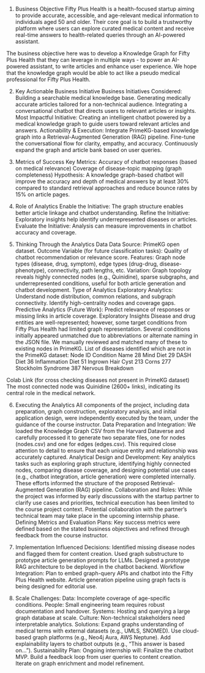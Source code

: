 1. Business Objective
Fifty Plus Health is a health-focused startup aiming to provide accurate, accessible, and age-relevant medical information to individuals aged 50 and older. Their core goal is to build a trustworthy platform where users can explore curated medical content and receive real-time answers to health-related queries through an AI-powered assistant. 

The business objective here was to develop a Knowledge Graph for Fifty Plus Health that they can leverage in multiple ways - to power an AI-powered assistant, to write articles and enhance user experience. We hope that the knowledge graph would be able to act like a pseudo medical professional for Fifty Plus Health.

2. Key Actionable Business Initiative
Business Initiatives Considered:
Building a searchable medical knowledge base.
Generating medically accurate articles tailored for a non-technical audience.
Integrating a conversational chatbot that directs users to relevant articles or insights.
Most Impactful Initiative:
Creating an intelligent chatbot powered by a medical knowledge graph to guide users toward relevant articles and answers.
Actionability & Execution:
Integrate PrimeKG-based knowledge graph into a Retrieval-Augmented Generation (RAG) pipeline.
Fine-tune the conversational flow for clarity, empathy, and accuracy.
Continuously expand the graph and article bank based on user queries.

4. Metrics of Success
Key Metrics:
Accuracy of chatbot responses (based on medical relevance)
Coverage of disease-topic mapping (graph completeness)
Hypothesis:
A knowledge graph-based chatbot will improve the accuracy and depth of medical answers by at least 30% compared to standard retrieval approaches and reduce bounce rates by 15% on article pages.

6. Role of Analytics
Enable the Initiative: The graph structure enables better article linkage and chatbot understanding.
Refine the Initiative: Exploratory insights help identify underrepresented diseases or articles.
Evaluate the Initiative: Analysis can measure improvements in chatbot accuracy and coverage.

7. Thinking Through the Analytics
Data
Data Source: PrimeKG open dataset.
Outcome Variable (for future classification tasks): Quality of chatbot recommendation or relevance score.
Features: Graph node types (disease, drug, symptom), edge types (drug-drug, disease-phenotype), connectivity, path lengths, etc.
Variation: Graph topology reveals highly connected nodes (e.g., Quinidine), sparse subgraphs, and underrepresented conditions, useful for both article generation and chatbot development.
Type of Analytics
Exploratory Analytics:
Understand node distribution, common relations, and subgraph connectivity.
Identify high-centrality nodes and coverage gaps.
Predictive Analytics (Future Work):
Predict relevance of responses or missing links in article coverage.
Exploratory Insights
Disease and drug entities are well-represented; however, some target conditions from Fifty Plus Health had limited graph representation. Several conditions initially appeared unmatched due to abbreviations or alternate naming in the JSON file. We manually reviewed and matched many of these to existing nodes in PrimeKG.
List of diseases identified which are not in the PrimeKG dataset:
Node ID
Condition Name
28
Mind Diet
29
DASH Diet
36
Inflammation Diet
51
Ingrown Hair Cyst
213
Corns
277
Stockholm Syndrome
387
Nervous Breakdown

Colab Link (for cross checking diseases not present in PrimeKG dataset)
The most connected node was Quinidine (2600+ links), indicating its central role in the medical network.

6. Executing the Analytics
All components of the project, including data preparation, graph construction, exploratory analysis, and initial application design, were independently executed by the team, under the guidance of the course instructor.
Data Preparation and Integration:
We loaded the Knowledge Graph CSV from the Harvard Dataverse and carefully processed it to generate two separate files, one for nodes (nodes.csv) and one for edges (edges.csv). This required close attention to detail to ensure that each unique entity and relationship was accurately captured.
Analytical Design and Development:
Key analytics tasks such as exploring graph structure, identifying highly connected nodes, comparing disease coverage, and designing potential use cases (e.g., chatbot integration, article generation) were completed internally. These efforts informed the structure of the proposed Retrieval-Augmented Generation (RAG) pipeline.
Collaboration and Roles:
While the project was informed by early discussions with the startup partner to clarify use cases and priorities, technical execution has been limited to the course project context. Potential collaboration with the partner’s technical team may take place in the upcoming internship phase.
Defining Metrics and Evaluation Plans:
Key success metrics were defined based on the stated business objectives and refined through feedback from the course instructor.

7. Implementation
Influenced Decisions:
Identified missing disease nodes and flagged them for content creation.
Used graph substructure to prototype article generation prompts for LLMs.
Designed a prototype RAG architecture to be deployed in the chatbot backend.
Workflow Integration:
Plan to embed graph-query APIs and chatbot into the Fifty Plus Health website.
Article generation pipeline using graph facts is being designed for editorial use.

8. Scale
Challenges:
Data: Incomplete coverage of age-specific conditions.
People: Small engineering team requires robust documentation and handover.
Systems: Hosting and querying a large graph database at scale.
Culture: Non-technical stakeholders need interpretable analytics.
Solutions:
Expand graphs understanding of medical terms with external datasets (e.g., UMLS, SNOMED).
Use cloud-based graph platforms (e.g., Neo4j Aura, AWS Neptune).
Add explainability layers to chatbot outputs (e.g., “This answer is based on…”).
Sustainability Plan:
Ongoing internship will:
Finalize the chatbot MVP.
Build a feedback loop from user queries to content creation.
Iterate on graph enrichment and model refinement.



